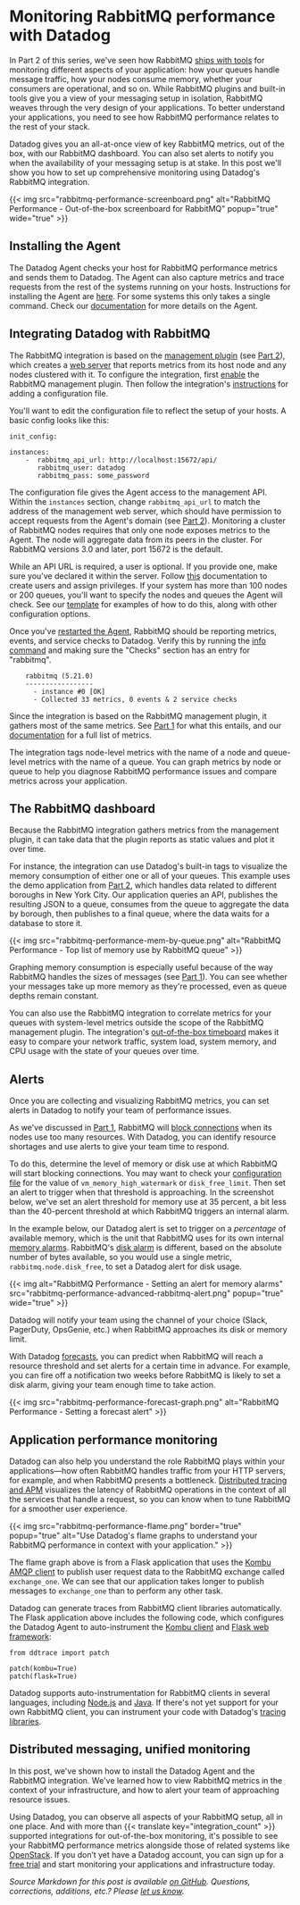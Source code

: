 # Monitoring RabbitMQ performance with Datadog

In Part 2 of this series, we've seen how RabbitMQ [ships with tools][part2] for monitoring different aspects of your application: how your queues handle message traffic, how your nodes consume memory, whether your consumers are operational, and so on. While RabbitMQ plugins and built-in tools give you a view of your messaging setup in isolation, RabbitMQ weaves through the very design of your applications. To better understand your applications, you need to see how RabbitMQ performance relates to the rest of your stack.

Datadog gives you an all-at-once view of key RabbitMQ metrics, out of the box, with our RabbitMQ dashboard. You can also set alerts to notify you when the availability of your messaging setup is at stake. In this post we'll show you how to set up comprehensive monitoring using Datadog's RabbitMQ integration.

{{< img src="rabbitmq-performance-screenboard.png" alt="RabbitMQ Performance - Out-of-the-box screenboard for RabbitMQ" popup="true" wide="true" >}}

## Installing the Agent
The Datadog Agent checks your host for RabbitMQ performance metrics and sends them to Datadog. The Agent can also capture metrics and trace requests from the rest of the systems running on your hosts. Instructions for installing the Agent are [here][install-agent]. For some systems this only takes a single command. Check our [documentation][agent-docs] for more details on the Agent.

## Integrating Datadog with RabbitMQ
The RabbitMQ integration is based on the [management plugin][management-plugin] (see [Part 2][part2]), which creates a [web server][http-api] that reports metrics from its host node and any nodes clustered with it. To configure the integration, first [enable][part2management] the RabbitMQ management plugin. Then follow the integration's [instructions][install-integration] for adding a configuration file.

You'll want to edit the configuration file to reflect the setup of your hosts. A basic config looks like this:

```
init_config:

instances:
    -  rabbitmq_api_url: http://localhost:15672/api/
       rabbitmq_user: datadog
       rabbitmq_pass: some_password
```
The configuration file gives the Agent access to the management API. Within the `instances` section, change `rabbitmq_api_url` to match the address of the management web server, which should have permission to accept requests from the Agent's domain (see [Part 2][part2api]). Monitoring a cluster of RabbitMQ nodes requires that only one node exposes metrics to the Agent. The node will aggregate data from its peers in the cluster. For RabbitMQ versions 3.0 and later, port 15672 is the default.

While an API URL is required, a user is optional. If you provide one, make sure you've declared it within the server. Follow [this][rabbitmq-users] documentation to create users and assign privileges. If your system has more than 100 nodes or 200 queues, you'll want to specify the nodes and queues the Agent will check. See our [template][template-config] for examples of how to do this, along with other configuration options.

Once you've [restarted the Agent][agent-restart], RabbitMQ should be reporting metrics, events, and service checks to Datadog. Verify this by running the [info command][agent-info] and making sure the "Checks" section has an entry for "rabbitmq".

```
    rabbitmq (5.21.0)
    -----------------
      - instance #0 [OK]
      - Collected 33 metrics, 0 events & 2 service checks
```

Since the integration is based on the RabbitMQ management plugin, it gathers most of the same metrics. See [Part 1][part1] for what this entails, and our [documentation][rabbitmq-integration-docs] for a full list of metrics.

The integration tags node-level metrics with the name of a node and queue-level metrics with the name of a queue. You can graph metrics by node or queue to help you diagnose RabbitMQ performance issues and compare metrics across your application.

## The RabbitMQ dashboard
Because the RabbitMQ integration gathers metrics from the management plugin, it can take data that the plugin reports as static values and plot it over time.

For instance, the integration can use Datadog's built-in tags to visualize the memory consumption of either one or all of your queues. This example uses the demo application from [Part 2][part2], which handles data related to different boroughs in New York City. Our application queries an API, publishes the resulting JSON to a queue, consumes from the queue to aggregate the data by borough, then publishes to a final queue, where the data waits for a database to store it.

{{< img src="rabbitmq-performance-mem-by-queue.png" alt="RabbitMQ Performance - Top list of memory use by RabbitMQ queue" >}}

Graphing memory consumption is especially useful because of the way RabbitMQ handles the sizes of messages (see [Part 1][part1-connection-performance]). You can see whether your messages take up more memory as they're processed, even as queue depths remain constant.

You can also use the RabbitMQ integration to correlate metrics for your queues with system-level metrics outside the scope of the RabbitMQ management plugin. The integration's [out-of-the-box timeboard][timeboard] makes it easy to compare your network traffic, system load, system memory, and CPU usage with the state of your queues over time.

## Alerts
Once you are collecting and visualizing RabbitMQ metrics, you can set alerts in Datadog to notify your team of performance issues.

As we've discussed in [Part 1][part1], RabbitMQ will [block connections][alarms] when its nodes use too many resources. With Datadog, you can identify resource shortages and use alerts to give your team time to respond.

To do this, determine the level of memory or disk use at which RabbitMQ will start blocking connections. You may want to check your [configuration file][config-rabbitmq] for the value of `vm_memory_high_watermark` or `disk_free_limit`. Then set an alert to trigger when that threshold is approaching. In the screenshot below, we've set an alert threshold for memory use at 35 percent, a bit less than the 40-percent threshold at which RabbitMQ triggers an internal alarm.

In the example below, our Datadog alert is set to trigger on a _percentage_ of available memory, which is the unit that RabbitMQ uses for its own internal [memory alarms][memory-alarms]. RabbitMQ's [disk alarm][disk-alarms] is different, based on the absolute number of bytes available, so you would use a single metric, `rabbitmq.node.disk_free`, to set a Datadog alert for disk usage.

{{< img alt="RabbitMQ Performance - Setting an alert for memory alarms" src="rabbitmq-performance-advanced-rabbitmq-alert.png" popup="true" wide="true" >}}

Datadog will notify your team using the channel of your choice (Slack, PagerDuty, OpsGenie, etc.) when RabbitMQ approaches its disk or memory limit.

With Datadog [forecasts][forecasts], you can predict when RabbitMQ will reach a resource threshold and set alerts for a certain time in advance. For example, you can fire off a notification two weeks before RabbitMQ is likely to set a disk alarm, giving your team enough time to take action.

{{< img src="rabbitmq-performance-forecast-graph.png" alt="RabbitMQ Performance - Setting a forecast alert" >}}

## Application performance monitoring
Datadog can also help you understand the role RabbitMQ plays within your applications—how often RabbitMQ handles traffic from your HTTP servers, for example, and when RabbitMQ presents a bottleneck. [Distributed tracing and APM][apm] visualizes the latency of RabbitMQ operations in the context of all the services that handle a request, so you can know when to tune RabbitMQ for a smoother user experience. 

{{< img src="rabbitmq-performance-flame.png" border="true" popup="true" alt="Use Datadog's flame graphs to understand your RabbitMQ performance in context with your application." >}}

The flame graph above is from a Flask application that uses the [Kombu AMQP client][kombu] to publish user request data to the RabbitMQ exchange called `exchange_one`. We can see that our application takes longer to publish messages to `exchange_one` than to perform any other task.

Datadog can generate traces from RabbitMQ client libraries automatically. The Flask application above includes the following code, which configures the Datadog Agent to auto-instrument the [Kombu client][ddtrace-kombu] and [Flask web framework][ddtrace-flask]:

```
from ddtrace import patch

patch(kombu=True)
patch(flask=True)

```

Datadog supports auto-instrumentation for RabbitMQ clients in several languages, including [Node.js][amqplib] and [Java][java-apm]. If there's not yet support for your own RabbitMQ client, you can instrument your code with Datadog's [tracing libraries][dd-trace-all].

## Distributed messaging, unified monitoring
In this post, we've shown how to install the Datadog Agent and the RabbitMQ integration. We've learned how to view RabbitMQ metrics in the context of your infrastructure, and how to alert your team of approaching resource issues.

Using Datadog, you can observe all aspects of your RabbitMQ setup, all in one place. And with more than {{< translate key="integration_count" >}} supported integrations for out-of-the-box monitoring, it's possible to see your RabbitMQ performance metrics alongside those of related systems like [OpenStack][monitor-openstack]. If you don’t yet have a Datadog account, you can sign up for a <a href="#" class="sign-up-trigger">free trial</a> and start monitoring your applications and infrastructure today.

_Source Markdown for this post is available [on GitHub](https://github.com/DataDog/the-monitor/blob/master/rabbitmq/monitoring-rabbitmq-performance-with-datadog.md). Questions, corrections, additions, etc.? Please [let us know](https://github.com/DataDog/the-monitor/issues)._

[agent-config]: https://docs.datadoghq.com/agent/guide/agent-configuration-files/?tab=agentv6

[agent-docs]: https://docs.datadoghq.com/agent/

[agent-info]: https://docs.datadoghq.com/agent/guide/agent-commands/#agent-information

[agent-restart]: https://docs.datadoghq.com/agent/guide/agent-commands/

[alarms]: https://www.rabbitmq.com/alarms.html

[amqplib]: https://docs.datadoghq.com/tracing/setup/nodejs/#worker-compatibility

[amqp-reference]: https://www.rabbitmq.com/amqp-0-9-1-reference.html

[apm]: https://docs.datadoghq.com/tracing/

[bunny]: https://github.com/ruby-amqp/bunny

[config-rabbitmq]: https://www.rabbitmq.com/configure.html

[ddtrace-kombu]: http://pypi.datadoghq.com/trace/docs/other_integrations.html#kombu

[ddtrace-flask]: http://pypi.datadoghq.com/trace/docs/web_integrations.html#flask

[dd-trace-all]: https://docs.datadoghq.com/tracing/setup/

[disk-alarms]: https://www.rabbitmq.com/disk-alarms.html

[distributed-tracing]: http://www.rubydoc.info/gems/ddtrace/#Distributed_Tracing

[event-exchange]: https://www.rabbitmq.com/event-exchange.html

[forecasts]: https://www.datadoghq.com/blog/forecasts-datadog/

[http-api]:https://www.rabbitmq.com/management.html#http-api

[install-agent]: https://app.datadoghq.com/account/settings#agent

[install-integration]: https://docs.datadoghq.com/integrations/rabbitmq/#connect-the-agent

[integration-events]: https://docs.datadoghq.com/integrations/rabbitmq/#events

[java-apm]: https://docs.datadoghq.com/tracing/setup/java/#networking-framework-compatibility

[kombu]: https://github.com/celery/kombu

[management-plugin]: http://www.rabbitmq.com/management.html

[memory-alarms]: https://www.rabbitmq.com/memory.html

[monitor-openstack]: https://www.datadoghq.com/blog/openstack-monitoring-datadog/

[part1]: /blog/rabbitmq-monitoring/

[part1-connection-performance]: /blog/rabbitmq-monitoring/#connection-performance

[part2]: /blog/rabbitmq-monitoring-tools/

[part2api]: /blog/rabbitmq-monitoring-tools/#http-api

[part2management]: /blog/rabbitmq-monitoring-tools/#the-management-plugin

[rabbitmq-users]: https://www.rabbitmq.com/rabbitmqctl.8.html#User_Management

[rabbitmq-integration-docs]: https://docs.datadoghq.com/integrations/rabbitmq/

[ruby-distrib-tracing]: http://www.rubydoc.info/gems/ddtrace/#Distributed_Tracing

[template-config]: https://github.com/DataDog/integrations-core/blob/master/rabbitmq/datadog_checks/rabbitmq/data/conf.yaml.example

[timeboard]: https://app.datadoghq.com/dash/integration/37/rabbitmq---metrics
